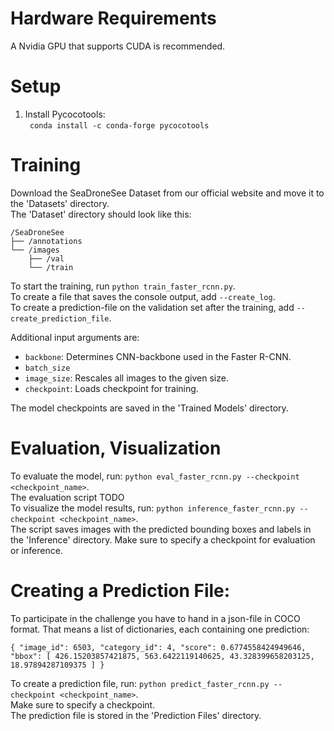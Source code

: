 # Hardware Requirements

A Nvidia GPU that supports CUDA is recommended. 

# Setup

1. Install Pycocotools: <br>
    ``` conda install -c conda-forge pycocotools``` <br>

# Training 

Download the SeaDroneSee Dataset from our official website and move it to the 'Datasets' directory. <br>
The 'Dataset' directory should look like this: 
```
/SeaDroneSee
├── /annotations
└── /images
	├── /val
	└── /train
```

To start the training, run ```python train_faster_rcnn.py```. <br>
To create a file that saves the console output, add ```--create_log```. <br>
To create a prediction-file on the validation set after the training, add ```--create_prediction_file```. <br>

Additional input arguments are:
- ```backbone```: Determines CNN-backbone used in the Faster R-CNN.
- ```batch_size```
- ```image_size```: Rescales all images to the given size.
- ```checkpoint```: Loads checkpoint for training.

The model checkpoints are saved in the 'Trained Models' directory.
 
# Evaluation, Visualization

To evaluate the model, run: ```python eval_faster_rcnn.py --checkpoint <checkpoint_name>```.  <br>
The evaluation script TODO <br>
To visualize the model results, run: ```python inference_faster_rcnn.py --checkpoint <checkpoint_name>```. <br>
The script saves images with the predicted bounding boxes and labels in the 'Inference' directory.
Make sure to specify a checkpoint for evaluation or inference. <br>

# Creating a Prediction File:

To participate in the challenge you have to hand in a json-file in COCO format. That means a list of dictionaries, each containing one prediction: <br>
```
{ "image_id": 6503, "category_id": 4, "score": 0.6774558424949646, 
"bbox": [ 426.15203857421875, 563.6422119140625, 43.328399658203125, 18.97894287109375 ] }
```
To create a prediction file, run: ```python predict_faster_rcnn.py --checkpoint <checkpoint_name>```. <br>
Make sure to specify a checkpoint. <br>
The prediction file is stored in the 'Prediction Files' directory. <br>

